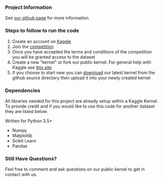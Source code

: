 ### Project Information

See [our github page](https://aradl.github.io/wpi-stock-project/) for more information.


### Steps to follow to run the code

1. Create an account on [Kaggle](https://www.kaggle.com/)
2. Join the [competition](https://www.kaggle.com/c/two-sigma-financial-news)
3. Once you have accepted the terms and conditions of the competition you will be granted access to the dataset
4. Create a new "kernel" or fork our public kernel. For general help with Kaggle see [this site](https://www.kaggle.com/getting-started)
5. If you choose to start new you can [download](https://www.kaggle.com/aradlbeck/vote-lrnews-lgball-anasvc) our latest kernel from the github source directory then upload it into your newly created kernel

### Dependencies

All libraries needed for this project are already setup within a Kaggle Kernel. To provide credit and if you would like to use this code for another dataset they are listed below.

Written for Python 3.5+
- Numpy
- Matplotlib
- Scikit Learn
- Pandas

### Still Have Questions?

Feel free to comment and ask questions on our public kernel to get in contact with us.
